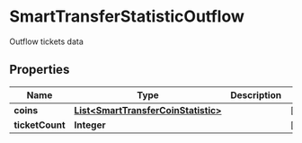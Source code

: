 

# SmartTransferStatisticOutflow

Outflow tickets data

## Properties

| Name | Type | Description | Notes |
|------------ | ------------- | ------------- | -------------|
|**coins** | [**List&lt;SmartTransferCoinStatistic&gt;**](SmartTransferCoinStatistic.md) |  |  [optional] |
|**ticketCount** | **Integer** |  |  [optional] |



